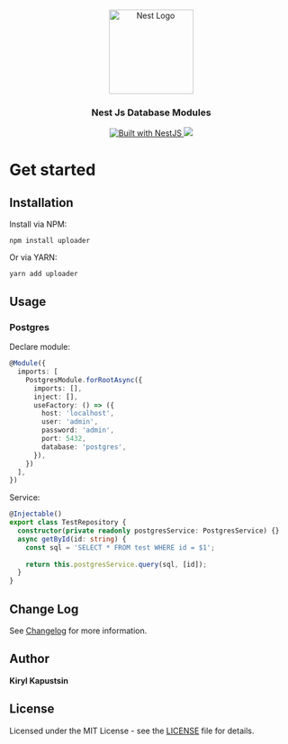 <h1 align="center"></h1>

<div align="center">
  <a href="http://nestjs.com/" target="_blank">
    <img src="https://nestjs.com/img/logo_text.svg" width="150" alt="Nest Logo" />
  </a>
</div>

<h3 align="center">Nest Js Database Modules</h3>

<div align="center">
  <a href="https://nestjs.com" target="_blank">
    <img src="https://img.shields.io/badge/built%20with-NestJs-red.svg" alt="Built with NestJS">
  </a>
<a href="https://www.npmjs.com/package/@papakapa/nest-database-module">
    <img src="https://img.shields.io/badge/papakapa-npm-4ba0f6" />
  </a>

</div>

# Get started

## Installation

Install via NPM:

```shell
npm install uploader
```

Or via YARN:

```
yarn add uploader
```

## Usage

### Postgres

Declare module:

```typescript
@Module({
  imports: [
    PostgresModule.forRootAsync({
      imports: [],
      inject: [],
      useFactory: () => ({
        host: 'localhost',
        user: 'admin',
        password: 'admin',
        port: 5432,
        database: 'postgres',
      }),
    })
  ],
})
```

Service: 

```typescript
@Injectable()
export class TestRepository {
  constructor(private readonly postgresService: PostgresService) {}
  async getById(id: string) {
    const sql = 'SELECT * FROM test WHERE id = $1';
    
    return this.postgresService.query(sql, [id]);
  }
}

```

## Change Log

See [Changelog](CHANGELOG.md) for more information.

## Author

**Kiryl Kapustsin**

## License

Licensed under the MIT License - see the [LICENSE](LICENSE) file for details.
